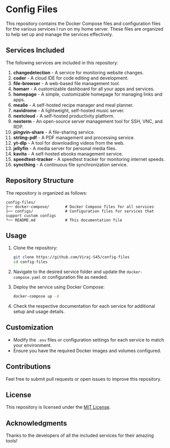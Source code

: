 # Config Files

This repository contains the Docker Compose files and configuration files for the various services I run on my home server. These files are organized to help set up and manage the services effectively.

## Services Included
The following services are included in this repository:

1. **changedetection** - A service for monitoring website changes.
2. **coder** - A cloud IDE for code editing and development.
3. **file-browser** - A web-based file management tool.
4. **homarr** - A customizable dashboard for all your apps and services.
5. **homepage** - A simple, customizable homepage for managing links and apps.
6. **mealie** - A self-hosted recipe manager and meal planner.
7. **navidrome** - A lightweight, self-hosted music server.
8. **nextcloud** - A self-hosted productivity platform.
9. **nexterm** - An open-source server management tool for SSH, VNC, and RDP.
10. **pingvin-share** - A file-sharing service.
11. **strling-pdf** - A PDF management and processing service.
12. **yt-dlp** - A tool for downloading videos from the web.
13. **jellyfin** - A media server for personal media files.
14. **kavita** - A self-hosted ebooks management service.
15. **speedtest-tracker** - A speedtest tracker for monitoring internet speeds.
16. **syncthing** - A continuous file synchronization service.

## Repository Structure
The repository is organized as follows:

```
config-files/
├── docker-compose/       # Docker Compose files for all services
├── configs/              # Configuration files for services that support custom configs
└── README.md             # This documentation file
```

## Usage
1. Clone the repository:
   ```bash
   git clone https://github.com/Viraj-S45/config-files
   cd config-files
   ```

2. Navigate to the desired service folder and update the `docker-compose.yaml` or configuration file as needed.

3. Deploy the service using Docker Compose:
   ```bash
   docker-compose up -d
   ```

4. Check the respective documentation for each service for additional setup and usage details.

## Customization
- Modify the `.env` files or configuration settings for each service to match your environment.
- Ensure you have the required Docker images and volumes configured.

## Contributions
Feel free to submit pull requests or open issues to improve this repository.

## License
This repository is licensed under the [MIT License](LICENSE).

## Acknowledgments
Thanks to the developers of all the included services for their amazing tools!
